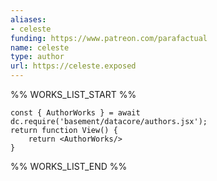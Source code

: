 ```yaml
---
aliases:
- celeste
funding: https://www.patreon.com/parafactual
name: celeste
type: author
url: https://celeste.exposed
---
```



%% WORKS_LIST_START %%

```datacorejsx
const { AuthorWorks } = await dc.require('basement/datacore/authors.jsx');
return function View() {
    return <AuthorWorks/>
}
```
%% WORKS_LIST_END %%